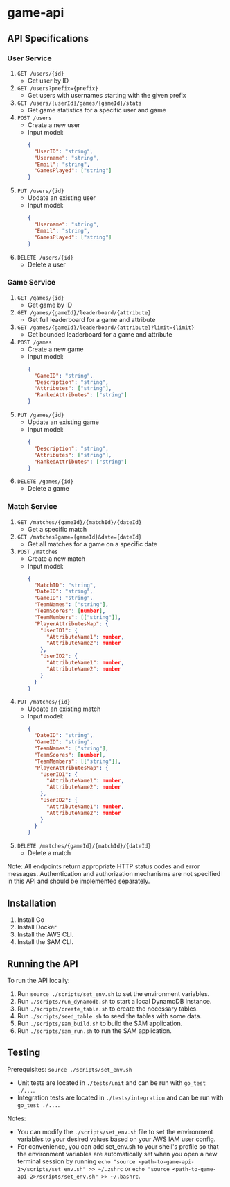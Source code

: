 # game-api

## API Specifications

### User Service

1. `GET /users/{id}`
   - Get user by ID
2. `GET /users?prefix={prefix}`
   - Get users with usernames starting with the given prefix
3. `GET /users/{userId}/games/{gameId}/stats`
   - Get game statistics for a specific user and game
4. `POST /users`
   - Create a new user
   - Input model:
     ```json
     {
       "UserID": "string",
       "Username": "string",
       "Email": "string",
       "GamesPlayed": ["string"]
     }
     ```
5. `PUT /users/{id}`
   - Update an existing user
   - Input model:
     ```json
     {
       "Username": "string",
       "Email": "string",
       "GamesPlayed": ["string"]
     }
     ```
6. `DELETE /users/{id}`
   - Delete a user

### Game Service

1. `GET /games/{id}`
   - Get game by ID
2. `GET /games/{gameId}/leaderboard/{attribute}`
   - Get full leaderboard for a game and attribute
3. `GET /games/{gameId}/leaderboard/{attribute}?limit={limit}`
   - Get bounded leaderboard for a game and attribute
4. `POST /games`
   - Create a new game
   - Input model:
     ```json
     {
       "GameID": "string",
       "Description": "string",
       "Attributes": ["string"],
       "RankedAttributes": ["string"]
     }
     ```
5. `PUT /games/{id}`
   - Update an existing game
   - Input model:
     ```json
     {
       "Description": "string",
       "Attributes": ["string"],
       "RankedAttributes": ["string"]
     }
     ```
6. `DELETE /games/{id}`
   - Delete a game

### Match Service

1. `GET /matches/{gameId}/{matchId}/{dateId}`
   - Get a specific match
2. `GET /matches?game={gameId}&date={dateId}`
   - Get all matches for a game on a specific date
3. `POST /matches`
   - Create a new match
   - Input model:
     ```json
     {
       "MatchID": "string",
       "DateID": "string",
       "GameID": "string",
       "TeamNames": ["string"],
       "TeamScores": [number],
       "TeamMembers": [["string"]],
       "PlayerAttributesMap": {
         "UserID1": {
           "AttributeName1": number,
           "AttributeName2": number
         },
         "UserID2": {
           "AttributeName1": number,
           "AttributeName2": number
         }
       }
     }
     ```
4. `PUT /matches/{id}`
   - Update an existing match
   - Input model:
     ```json
     {
       "DateID": "string",
       "GameID": "string",
       "TeamNames": ["string"],
       "TeamScores": [number],
       "TeamMembers": [["string"]],
       "PlayerAttributesMap": {
         "UserID1": {
           "AttributeName1": number,
           "AttributeName2": number
         },
         "UserID2": {
           "AttributeName1": number,
           "AttributeName2": number
         }
       }
     }
     ```
5. `DELETE /matches/{gameId}/{matchId}/{dateId}`
   - Delete a match

Note: All endpoints return appropriate HTTP status codes and error messages. Authentication and authorization mechanisms are not specified in this API and should be implemented separately.

## Installation

1. Install Go
2. Install Docker
3. Install the AWS CLI.
4. Install the SAM CLI.

## Running the API

To run the API locally:

1. Run `source ./scripts/set_env.sh` to set the environment variables.
2. Run `./scripts/run_dynamodb.sh` to start a local DynamoDB instance.
3. Run `./scripts/create_table.sh` to create the necessary tables.
4. Run `./scripts/seed_table.sh` to seed the tables with some data.
5. Run `./scripts/sam_build.sh` to build the SAM application.
6. Run `./scripts/sam_run.sh` to run the SAM application.

## Testing
Prerequisites: `source ./scripts/set_env.sh`
- Unit tests are located in `./tests/unit` and can be run with `go_test ./...`.
- Integration tests are located in `./tests/integration` and can be run with `go_test ./...`.

Notes:
- You can modify the `./scripts/set_env.sh` file to set the environment variables to your desired values based on your AWS IAM user config.
- For convenience, you can add set_env.sh to your shell's profile so that the environment variables are automatically set when you open a new terminal session by running `echo "source <path-to-game-api-2>/scripts/set_env.sh" >> ~/.zshrc` or `echo "source <path-to-game-api-2>/scripts/set_env.sh" >> ~/.bashrc`.
